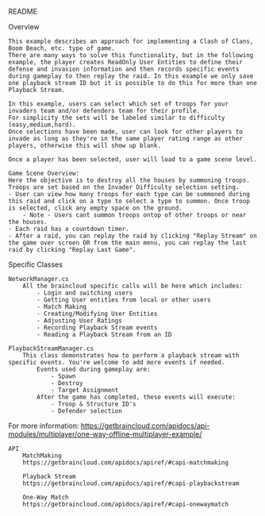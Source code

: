 README

Overview

	This example describes an approach for implementing a Clash of Clans, Boom Beach, etc. type of game.
	There are many ways to solve this functionality, but in the following example, the player creates ReadOnly User Entities to define their defense and invasion information and then records specific events during gameplay to then replay the raid. In this example we only save one playback stream ID but it is possible to do this for more than one Playback Stream.

	In this example, users can select which set of troops for your invaders team and/or defenders team for their profile. 
	For simplicity the sets will be labeled similar to difficulty (easy,medium,hard). 
	Once selections have been made, user can look for other players to invade as long as they're in the same player rating range as other players, otherwise this will show up blank. 

	Once a player has been selected, user will load to a game scene level. 

	Game Scene Overview: 
	Here the objective is to destroy all the houses by summoning troops. Troops are set based on the Invader Difficulty selection setting. 
	- User can view how many troops for each type can be summoned during this raid and click on a type to select a type to summon. Once troop is selected, click any empty space on the ground.
		- Note - Users cant summon troops ontop of other troops or near the houses.
	- Each raid has a countdown timer.
	- After a raid, you can replay the raid by clicking "Replay Stream" on the game over screen OR from the main menu, you can replay the last raid by clicking "Replay Last Game".


Specific Classes

	NetworkManager.cs
		All the braincloud specific calls will be here which includes:
			- Login and switching users
			- Getting User entities from local or other users
			- Match Making
			- Creating/Modifying User Entities
			- Adjusting User Ratings
			- Recording Playback Stream events
			- Reading a Playback Stream from an ID

	PlaybackStreamManager.cs
		This class demonstrates how to perform a playback stream with specific events. You're welcome to add more events if needed.
			Events used during gameplay are:
				- Spawn
				- Destroy
				- Target Assignment
			After the game has completed, these events will execute:
				- Troop & Structure ID's 
				- Defender selection


For more information:
	https://getbraincloud.com/apidocs/api-modules/multiplayer/one-way-offline-multiplayer-example/

	API
		MatchMaking
		https://getbraincloud.com/apidocs/apiref/#capi-matchmaking

		Playback Stream
		https://getbraincloud.com/apidocs/apiref/#capi-playbackstream

		One-Way Match
		https://getbraincloud.com/apidocs/apiref/#capi-onewaymatch